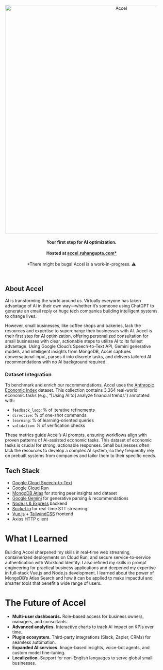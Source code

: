 <div align="center">
  <img src="https://drive.google.com/uc?export=download&id=11pMeTxjIPw8SvSPKTzXtWXkaPZ6yXgPz" alt="Accel" width="750">
  <b><h4>Your first step for AI optimization.</h4></b>
  <h4>Hosted at <a href="https://accel.ruhangupta.com">accel.ruhangupta.com*</a></h4>
  <p>*There might be bugs! Accel is a work-in-progress. ⚠️</p>
</div>
<br>

<h2>About Accel</h2>
<p>AI is transforming the world around us. Virtually everyone has taken advantage of AI in their own way—whether it’s someone using ChatGPT to generate an email reply or huge tech companies building intelligent systems to change lives.</p>
<p>However, small businesses, like coffee shops and bakeries, lack the resources and expertise to supercharge their businesses with AI. Accel is their first step for AI optimization, offering personalized consultation for small businesses with clear, actionable steps to utilize AI to its fullest advantage. Using Google Cloud’s Speech-to-Text API, Gemini generative models, and intelligent insights from MongoDB, Accel captures conversational input, parses it into discrete tasks, and delivers tailored AI recommendations with no AI background required.</p>

<h3>Dataset Integration</h3>
<p>To benchmark and enrich our recommendations, Accel uses the <a href="https://huggingface.co/datasets/Anthropic/EconomicIndex">Anthropic Economic Index</a> dataset. This collection contains 3,364 real-world economic tasks (e.g., “[Using AI to] analyze financial trends”) annotated with:</p>
<ul>
  <li><code>feedback_loop</code>: % of iterative refinements</li>
  <li><code>directive</code>: % of one-shot commands</li>
  <li><code>learning</code>: % of learning-oriented queries</li>
  <li><code>validation</code>: % of verification checks</li>
</ul>
<p>These metrics guide Accel’s AI prompts, ensuring workflows align with proven patterns of AI-assisted economic tasks. This dataset of economic tasks is crucial for strong, actionable responses. Small businesses often lack the resources to develop a complex AI system, so they frequently rely on prebuilt systems from companies and tailor them to their specific needs.</p>

<h2>Tech Stack</h2>
<ul>
  <li><a href="https://cloud.google.com/speech-to-text">Google Cloud Speech-to-Text</a></li>
  <li><a href="https://cloud.google.com/run">Google Cloud Run</a></li>
  <li><a href="https://www.mongodb.com">MongoDB Atlas</a> for storing peer insights and dataset</li>
  <li><a href="https://gemini.google/overview">Google Gemini</a> for generative parsing & recommendations</li>
  <li><a href="https://nodejs.org">Node.js & Express</a> backend</li>
  <li><a href="https://socket.io">Socket.io</a> for real-time STT streaming</li>
  <li><a href="https://vuejs.org">Vue.js</a> + <a href="https://tailwindcss.com">TailwindCSS</a> frontend</li>
  <li>Axios HTTP client</li>
</ul>

<h1>What I Learned</h1>
<p>Building Accel sharpened my skills in real-time web streaming, containerized deployments on Cloud Run, and secure service-to-service authentication with Workload Identity. I also refined my skills in prompt engineering for practical business applications and deepened my expertise in full-stack Vue.js and Node.js development. I learned about the power of MongoDB’s Atlas Search and how it can be applied to make impactful and smarter tools that benefit a wide range of users.</p>

<h1>The Future of Accel</h1>
<ul>
  <li><b>Multi-user dashboards.</b> Role-based access for business owners, managers, and consultants.</li>
  <li><b>Advanced analytics.</b> Interactive charts to track AI impact on KPIs over time.</li>
  <li><b>Plugin ecosystem.</b> Third-party integrations (Slack, Zapier, CRMs) for seamless automation.</li>
  <li><b>Expanded AI services.</b> Image-based insights, voice-bot agents, and custom model fine-tuning.</li>
  <li><b>Localization.</b> Support for non-English languages to serve global small businesses.</li>
</ul>
